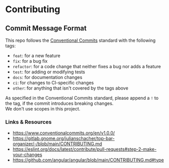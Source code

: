 # Contributing

## Commit Message Format

This repo follows the [Conventional Commits](https://www.conventionalcommits.org/en/v1.0.0/) standard with the following tags:

- `feat`: for a new feature
- `fix`: for a bug fix
- `refactor`: for a code change that neither fixes a bug nor adds a feature
- `test`: for adding or modifying tests
- `docs`: for documentation changes
- `ci`: for changes to CI-specific changes
- `other`: for anything that isn't covered by the tags above

As specified in the Conventional Commits standard, please append a `!` to the tag, if the commit introduces breaking changes.  
We don't use scopes in this project.

### Links & Resources

- <https://www.conventionalcommits.org/en/v1.0.0/>
- <https://gitlab.gnome.org/julianschacher/top-bar-organizer/-/blob/main/CONTRIBUTING.md>
- <https://eslint.org/docs/latest/contribute/pull-requests#step-2-make-your-changes>
- <https://github.com/angular/angular/blob/main/CONTRIBUTING.md#type>
